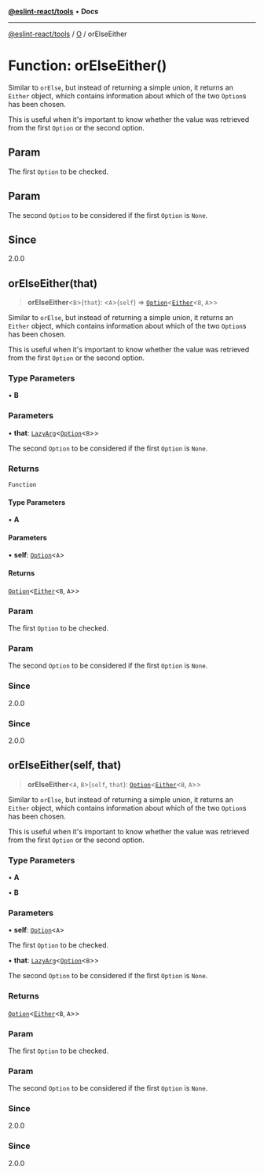 [**@eslint-react/tools**](../../../README.md) • **Docs**

***

[@eslint-react/tools](../../../README.md) / [O](../README.md) / orElseEither

# Function: orElseEither()

Similar to `orElse`, but instead of returning a simple union, it returns an `Either` object,
which contains information about which of the two `Option`s has been chosen.

This is useful when it's important to know whether the value was retrieved from the first `Option` or the second option.

## Param

The first `Option` to be checked.

## Param

The second `Option` to be considered if the first `Option` is `None`.

## Since

2.0.0

## orElseEither(that)

> **orElseEither**\<`B`\>(`that`): \<`A`\>(`self`) => [`Option`](../type-aliases/Option.md)\<[`Either`](../../E/type-aliases/Either.md)\<`B`, `A`\>\>

Similar to `orElse`, but instead of returning a simple union, it returns an `Either` object,
which contains information about which of the two `Option`s has been chosen.

This is useful when it's important to know whether the value was retrieved from the first `Option` or the second option.

### Type Parameters

• **B**

### Parameters

• **that**: [`LazyArg`](../../F/interfaces/LazyArg.md)\<[`Option`](../type-aliases/Option.md)\<`B`\>\>

The second `Option` to be considered if the first `Option` is `None`.

### Returns

`Function`

#### Type Parameters

• **A**

#### Parameters

• **self**: [`Option`](../type-aliases/Option.md)\<`A`\>

#### Returns

[`Option`](../type-aliases/Option.md)\<[`Either`](../../E/type-aliases/Either.md)\<`B`, `A`\>\>

### Param

The first `Option` to be checked.

### Param

The second `Option` to be considered if the first `Option` is `None`.

### Since

2.0.0

### Since

2.0.0

## orElseEither(self, that)

> **orElseEither**\<`A`, `B`\>(`self`, `that`): [`Option`](../type-aliases/Option.md)\<[`Either`](../../E/type-aliases/Either.md)\<`B`, `A`\>\>

Similar to `orElse`, but instead of returning a simple union, it returns an `Either` object,
which contains information about which of the two `Option`s has been chosen.

This is useful when it's important to know whether the value was retrieved from the first `Option` or the second option.

### Type Parameters

• **A**

• **B**

### Parameters

• **self**: [`Option`](../type-aliases/Option.md)\<`A`\>

The first `Option` to be checked.

• **that**: [`LazyArg`](../../F/interfaces/LazyArg.md)\<[`Option`](../type-aliases/Option.md)\<`B`\>\>

The second `Option` to be considered if the first `Option` is `None`.

### Returns

[`Option`](../type-aliases/Option.md)\<[`Either`](../../E/type-aliases/Either.md)\<`B`, `A`\>\>

### Param

The first `Option` to be checked.

### Param

The second `Option` to be considered if the first `Option` is `None`.

### Since

2.0.0

### Since

2.0.0
